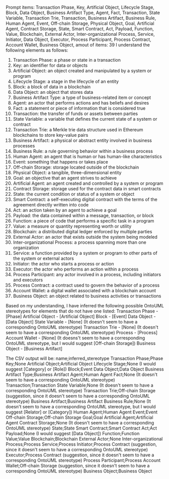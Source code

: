 Prompt items: 
Transaction Phase, Key, Artificial Object, Lifecycle Stage, Block, Data Object, Business Artifact Type, Agent, Fact, Transaction, State Variable, Transaction Trie, Transaction, Business Artifact, Business Rule, Human Agent, Event, Off-chain Storage, Physical Object, Goal, Artificial Agent, Contract Storage, State, Smart Contract, Act, Payload, Function, Value, Blockchain, External Actor, Inter-organizational Process, Service, Initiator, Data Object, Executor, Process Participant, Process Contract, Account Wallet, Business Object, 
amout of items: 39
 I understand the following elements as follows:
1. Transaction Phase: a phase or state in a transaction
2. Key: an identifier for data or objects
3. Artificial Object: an object created and manipulated by a system or program
4. Lifecycle Stage: a stage in the lifecycle of an entity
5. Block: a block of data in a blockchain
6. Data Object: an object that stores data
7. Business Artifact Type: a type of business-related item or concept
8. Agent: an actor that performs actions and has beliefs and desires
9. Fact: a statement or piece of information that is considered true
10. Transaction: the transfer of funds or assets between parties
11. State Variable: a variable that defines the current state of a system or contract
12. Transaction Trie: a Merkle trie data structure used in Ethereum blockchains to store key-value pairs
13. Business Artifact: a physical or abstract entity involved in business processes
14. Business Rule: a rule governing behavior within a business process
15. Human Agent: an agent that is human or has human-like characteristics
16. Event: something that happens or takes place
17. Off-chain Storage: storage located outside of the blockchain
18. Physical Object: a tangible, three-dimensional entity
19. Goal: an objective that an agent strives to achieve
20. Artificial Agent: an agent created and controlled by a system or program
21. Contract Storage: storage used for the contract data in smart contracts
22. State: the current condition or status of a system or object
23. Smart Contract: a self-executing digital contract with the terms of the agreement directly written into code
24. Act: an action taken by an agent to achieve a goal
25. Payload: the data contained within a message, transaction, or block
26. Function: a piece of code that performs a specific task in a program
27. Value: a measure or quantity representing worth or utility
28. Blockchain: a distributed digital ledger enforced by multiple parties
29. External Actor: an actor that exists outside the system being modeled
30. Inter-organizational Process: a process spanning more than one organization
31. Service: a function provided by a system or program to other parts of the system or external actors
32. Initiator: the actor who starts a process or action
33. Executor: the actor who performs an action within a process
34. Process Participant: any actor involved in a process, including initiators and executors
35. Process Contract: a contract used to govern the behavior of a process
36. Account Wallet: a digital wallet associated with a blockchain account
37. Business Object: an object related to business activities or transactions

Based on my understanding, I have inferred the following possible OntoUML stereotypes for elements that do not have one listed:
Transaction Phase - [Phase]
Artificial Object - [Artificial Object]
Block - [Event]
Data Object - [Data Object]
State Variable - [None] (It doesn't seem to have a corresponding OntoUML stereotype)
Transaction Trie - [None] (It doesn't seem to have a corresponding OntoUML stereotype)
Process - [Process]
Account Wallet - [None] (It doesns't seem to have a corresponding OntoUML stereotype, but I would suggest [Off-chain Storage])
Business Object - [Business Artifact]

The CSV output will be:
name;inferred_stereotype
Transaction Phase;Phase
Key;None
Artificial Object;Artificial Object
Lifecycle Stage;None (I would suggest [Category] or [Role])
Block;Event
Data Object;Data Object
Business Artifact Type;Business Artifact
Agent;Human Agent
Fact;None (It doesn't seem to have a corresponding OntoUML stereotype)
Transaction;Transaction
State Variable;None (It doesn't seem to have a corresponding OntoUML stereotype)
Transaction Trie;Off-chain Storage (suggestion, since it doesn't seem to have a corresponding OntoUML stereotype)
Business Artifact;Business Artifact
Business Rule;None (It doesn't seem to have a corresponding OntoUML stereotype, but I would suggest [Relator] or [Category])
Human Agent;Human Agent
Event;Event
Off-chain Storage;Off-chain Storage
Goal;Goal
Artificial Agent;Artificial Agent
Contract Storage;None (It doesn't seem to have a corresponding OntoUML stereotype)
State;State
Smart Contract;Smart Contract
Act;Act
Payload;None (I would suggest [Data Object])
Function;Function
Value;Value
Blockchain;Blockchain
External Actor;None
Inter-organizational Process;Process
Service;Process
Initiator;Process Contract (suggestion, since it doesn't seem to have a corresponding OntoUML stereotype)
Executor;Process Contract (suggestion, since it doesn't seem to have a corresponding OntoUML stereotype)
Process Participant;Process
Account Wallet;Off-chain Storage (suggestion, since it doesn't seem to have a corresponding OntoUML stereotype)
Business Object;Business Object
